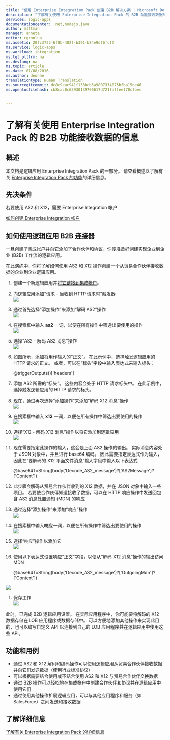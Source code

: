 ```yaml
---
title: "使用 Enterprise Integration Pack 创建 B2B 解决方案 | Microsoft Docs"
description: "了解有关使用 Enterprise Integration Pack 的 B2B 功能接收数据的信息"
services: logic-apps
documentationcenter: .net,nodejs,java
author: msftman
manager: anneta
editor: cgronlun
ms.assetid: 20fc3722-6f8b-402f-b391-b84e9df6fcff
ms.service: logic-apps
ms.workload: integration
ms.tgt_pltfrm: na
ms.devlang: na
ms.topic: article
ms.date: 07/08/2016
ms.author: deonhe
translationtype: Human Translation
ms.sourcegitcommit: dc8c9eac941f133bcb3a9807334075bfba15de46
ms.openlocfilehash: cb8cac0c63930139760617d721faffeef70cfbec


---
```

# <a name="learn-about-receiving-data-using-the-b2b-features-of-the-enterprise-integration-pack"></a>了解有关使用 Enterprise Integration Pack 的 B2B 功能接收数据的信息
## <a name="overview"></a>概述
本文档是逻辑应用 Enterprise Integration Pack 的一部分。 请查看概述以了解有关 [Enterprise Integration Pack 的功能](logic-apps-enterprise-integration-overview.md)的详细信息。

## <a name="prerequisites"></a>先决条件
若要使用 AS2 和 X12，需要 Enterprise Integration 帐户

[如何创建 Enterprise Integration 帐户](../logic-apps/logic-apps-enterprise-integration-accounts.md)

## <a name="how-to-use-the-logic-apps-b2b-connectors"></a>如何使用逻辑应用 B2B 连接器
一旦创建了集成帐户并向它添加了合作伙伴和协议，你便准备好创建实现企业到企业 (B2B) 工作流的逻辑应用。

在此演练中，你将了解如何使用 AS2 和 X12 操作创建一个从贸易合作伙伴接收数据的企业到企业逻辑应用。

1. 创建一个新逻辑应用并[将它链接到集成帐户](../logic-apps/logic-apps-enterprise-integration-accounts.md)。  
2. 向逻辑应用添加“请求 - 当收到 HTTP 请求时”触发器  
   ![](./media/logic-apps-enterprise-integration-b2b/flatfile-1.png)  
3. 通过首先选择“添加操作”来添加“解码 AS2”操作  
   ![](./media/logic-apps-enterprise-integration-b2b/transform-2.png)  
4. 在搜索框中输入 **as2** 一词，以便在所有操作中筛选出要使用的操作  
   ![](./media/logic-apps-enterprise-integration-b2b/b2b-5.png)  
5. 选择“AS2 - 解码 AS2 消息”操作  
   ![](./media/logic-apps-enterprise-integration-b2b/b2b-6.png)  
6. 如图所示，添加将用作输入的“正文”。 在此示例中，选择触发逻辑应用的 HTTP 请求的正文。 或者，可以在“标头”字段中输入表达式来输入标头：
   
    @triggerOutputs()['headers']
7. 添加 AS2 所需的“标头”。 这些内容会处于 HTTP 请求标头中。 在此示例中，选择触发逻辑应用的 HTTP 请求的标头。
8. 现在，通过再次选择“添加操作”来添加“解码 X12 消息”操作  
   ![](./media/logic-apps-enterprise-integration-b2b/b2b-9.png)   
9. 在搜索框中输入 **x12** 一词，以便在所有操作中筛选出要使用的操作  
   ![](./media/logic-apps-enterprise-integration-b2b/b2b-10.png)  
10. 选择“X12 - 解码 X12 消息”操作以将它添加到逻辑应用  
    ![](./media/logic-apps-enterprise-integration-b2b/b2b-as2message.png)  
11. 现在需要指定此操作的输入，这会是上面 AS2 操作的输出。 实际消息内容处于 JSON 对象中，并且进行 base64 编码。 因此需要指定表达式作为输入，因此在“要解码的 X12 平面文件消息”输入字段中输入以下表达式  
    
    @base64ToString(body('Decode_AS2_message')?['AS2Message']?['Content'])  
12. 此步骤会解码从贸易合作伙伴收到的 X12 数据，并在 JSON 对象中输入一些项目。 若要使合作伙伴知道接收了数据，可以在 HTTP 响应操作中发送回包含 AS2 消息处置通知 (MDN) 的响应  
13. 通过选择“添加操作”来添加“响应”操作   
    ![](./media/logic-apps-enterprise-integration-b2b/b2b-14.png)  
14. 在搜索框中输入**响应**一词，以便在所有操作中筛选出要使用的操作  
    ![](./media/logic-apps-enterprise-integration-b2b/b2b-15.png)  
15. 选择“响应”操作以添加它  
    ![](./media/logic-apps-enterprise-integration-b2b/b2b-16.png)  
16. 使用以下表达式设置响应“正文”字段，以便从“解码 X12 消息”操作的输出访问 MDN  
    
    @base64ToString(body('Decode_AS2_message')?['OutgoingMdn']?['Content'])  

![](./media/logic-apps-enterprise-integration-b2b/b2b-17.png)  

1. 保存工作  
   ![](./media/logic-apps-enterprise-integration-b2b/transform-5.png)  

此时，已完成 B2B 逻辑应用设置。 在实际应用程序中，你可能要将解码的 X12 数据存储在 LOB 应用程序或数据存储中。 可以方便地添加其他操作来实现此目的，也可以编写自定义 API 以连接到自己的 LOB 应用程序并在逻辑应用中使用这些 API。

## <a name="features-and-use-cases"></a>功能和用例
* 通过 AS2 和 X12 解码和编码操作可以使用逻辑应用从贸易合作伙伴接收数据并向它们发送数据（使用行业标准协议）  
* 可以根据需要结合使用或不结合使用 AS2 和 X12 与贸易合作伙伴交换数据
* 通过 B2B 操作可以轻松地在集成帐户中创建合作伙伴和协议并在逻辑应用中使用它们  
* 通过使用其他操作扩展逻辑应用，可以与其他应用程序和服务（如 SalesForce）之间发送和接收数据  

## <a name="learn-more"></a>了解详细信息
[了解有关 Enterprise Integration Pack 的详细信息](logic-apps-enterprise-integration-overview.md)  




<!--HONumber=Jan17_HO3-->


